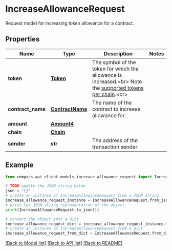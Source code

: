 # IncreaseAllowanceRequest

Request model for increasing token allowance for a contract.

## Properties

Name | Type | Description | Notes
------------ | ------------- | ------------- | -------------
**token** | [**Token**](Token.md) | The symbol of the token for which the allowance is increased.&lt;br&gt; Note the [supported tokens per chain](/#/#token-table).&lt;br&gt; | 
**contract_name** | [**ContractName**](ContractName.md) | The name of the contract to increase allowance for. | 
**amount** | [**Amount4**](Amount4.md) |  | 
**chain** | [**Chain**](Chain.md) |  | 
**sender** | **str** | The address of the transaction sender | 

## Example

```python
from compass.api_client.models.increase_allowance_request import IncreaseAllowanceRequest

# TODO update the JSON string below
json = "{}"
# create an instance of IncreaseAllowanceRequest from a JSON string
increase_allowance_request_instance = IncreaseAllowanceRequest.from_json(json)
# print the JSON string representation of the object
print(IncreaseAllowanceRequest.to_json())

# convert the object into a dict
increase_allowance_request_dict = increase_allowance_request_instance.to_dict()
# create an instance of IncreaseAllowanceRequest from a dict
increase_allowance_request_from_dict = IncreaseAllowanceRequest.from_dict(increase_allowance_request_dict)
```
[[Back to Model list]](../README.md#documentation-for-models) [[Back to API list]](../README.md#documentation-for-api-endpoints) [[Back to README]](../README.md)


